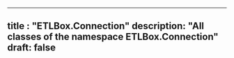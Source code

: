 
---
title : "ETLBox.Connection"
description: "All classes of the namespace ETLBox.Connection"
draft: false
---

